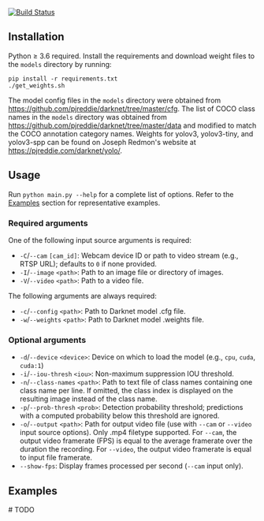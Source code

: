 [![Build Status](https://travis-ci.com/nrsyed/pytorch-yolov3.svg?branch=master)](https://travis-ci.com/nrsyed/pytorch-yolov3)

## Installation

Python &ge; 3.6 required. Install the requirements and download weight files to
the `models` directory by running:

```
pip install -r requirements.txt
./get_weights.sh
```

The model config files in the `models` directory were obtained from
https://github.com/pjreddie/darknet/tree/master/cfg. The list of COCO class
names in the `models` directory was obtained from
https://github.com/pjreddie/darknet/tree/master/data and modified to match
the COCO annotation category names. Weights for yolov3, yolov3-tiny, and
yolov3-spp can be found on Joseph Redmon's website at
https://pjreddie.com/darknet/yolo/.

## Usage

Run `python main.py --help` for a complete list of options. Refer to the
[Examples](#examples) section for representative examples.

### Required arguments

One of the following input source arguments is required:

+ `-C`/`--cam` `[cam_id]`: Webcam device ID or path to video stream
	(e.g., RTSP URL); defaults to `0` if none provided.
+ `-I`/`--image` `<path>`: Path to an image file or directory of images.
+ `-V`/`--video` `<path>`: Path to a video file.

The following arguments are always required:

+ `-c`/`--config` `<path>`: Path to Darknet model .cfg file.
+ `-w`/`--weights` `<path>`: Path to Darknet model .weights file.

### Optional arguments

+ `-d`/`--device` `<device>`: Device on which to load the model (e.g., `cpu`,
	`cuda`, `cuda:1`)
+ `-i`/`--iou-thresh` `<iou>`: Non-maximum suppression IOU threshold.
+ `-n`/`--class-names` `<path>`: Path to text file of class names containing
	one class name per line. If omitted, the class index is displayed on
	the resulting image instead of the class name.
+ `-p`/`--prob-thresh` `<prob>`: Detection probability threshold; predictions
	with a computed probability below this threshold are ignored.
+ `-o`/`--output` `<path>`: Path for output video file (use with `--cam` or
  `--video` input source options). Only .mp4 filetype supported. For `--cam`,
  the output video framerate (FPS) is equal to the average framerate over the
  duration the recording. For `--video`, the output video framerate is equal to
	input file framerate.
+ `--show-fps`: Display frames processed per second (`--cam` input only).


## Examples
&#35; TODO
